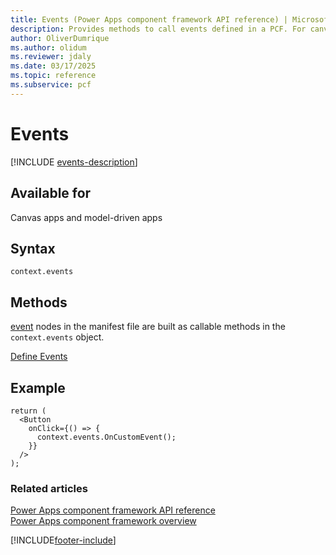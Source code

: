 ```yaml
---
title: Events (Power Apps component framework API reference) | Microsoft Docs
description: Provides methods to call events defined in a PCF. For canvas apps, these events will be configured by the maker as Power Fx. For model-driven apps, events are described using JavaScript.
author: OliverDumrique
ms.author: olidum
ms.reviewer: jdaly
ms.date: 03/17/2025
ms.topic: reference
ms.subservice: pcf
---
```


# Events

[!INCLUDE [events-description](includes/events-description.md)]

## Available for

Canvas apps and model-driven apps

## Syntax

`context.events`

## Methods

[event](../manifest-schema-reference/event.md) nodes in the manifest file are built as callable methods in the `context.events` object.

[Define Events](../events.md)

## Example

```JSX
return (
  <Button
    onClick={() => {
      context.events.OnCustomEvent();
    }}
  />
);
```

### Related articles
[Power Apps component framework API reference](../reference/index.md)<br/>
[Power Apps component framework overview](../overview.md)

[!INCLUDE[footer-include](../../../includes/footer-banner.md)]
